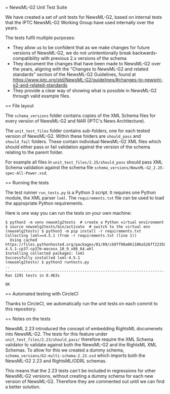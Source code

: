 = NewsML-G2 Unit Test Suite

We have created a set of unit tests for NewsML-G2, based on internal tests that the IPTC NewsML-G2 Working Group have used internally over the years.

The tests fulfil multiple purposes:

 *  They allow us to be confident that as we make changes for future versions of
    NewsML-G2, we do not unintentionally break backwards-compatibility with
    previous 2.x versions of the schema
 *  They document the changes that have been made to NewsML-G2 over the years,
    aligning with the "Changes to NewsML-G2 and related standards" section of
    the NewsML-G2 Guidelines, found at
    https://www.iptc.org/std/NewsML-G2/guidelines/#changes-to-newsml-g2-and-related-standards
 *  They provide a clear way of showing what is possible in NewsML-G2 through
    valid example files.

== File layout

The `schema_versions` folder contains copies of the XML Schema files for every
version of NewsML-G2 and NAR (IPTC's News Architecture).

The `unit_test_files` folder contains sub-folders, one for each tested version
of NewsML-G2. Within these folders are `should_pass` and `should_fail` folders.
These contain individual NewsML-G2 XML files which should either pass or fail
validation against the version of the schema relating to the parent folder.

For example all files in `unit_test_files/2.25/should_pass` should pass XML
Schema validation against the schema file
`schema_versions/NewsML-G2_2.25-spec-All-Power.xsd`.

== Running the tests

The test runner `run_tests.py` is a Python 3 script. It requires one
Python module, the XML parser `lxml`. The `requirements.txt` file
can be used to load the appropriate Python requirements.

Here is one way you can run the tests on your own machine:

    $ python3 -m venv newsmlg2tests  # create a Python virtual environment
    $ source newsmlg2tests/bin/activate  # switch to the virtual env
    (newsmlg2tests) $ python3 -m pip install -r requirements.txt 
    Collecting lxml==4.5.1 (from -r requirements.txt (line 1))
      Using cached https://files.pythonhosted.org/packages/01/89/cb97f90a061106a526ff22358f186bad6d0505d0e02559aeabdd2f906f8e/lxml-4.5.1-cp37-cp37m-macosx_10_9_x86_64.whl
    Installing collected packages: lxml
    Successfully installed lxml-4.5.1
    (newsmlg2tests) $ python3 runtests.py 
    ..
    ----------------------------------------------------------------------
    Ran 1291 tests in 0.463s

    OK

== Automated testing with CircleCI

Thanks to CircleCI, we automatically run the unit tests on each commit
to this repository.

== Notes on the tests

NewsML 2.23 introduced the concept of embedding RightsML documenets into
NewsML-G2. The tests for this feature under
`unit_test_files/2.23/should_pass/` therefore require the XML Schema validator
to validate against both the NewsML-G2 and the RightsML XML Schemas. To allow
for this we created a dummy schema, `schema_versions/G2-multi-schema-2.23.xsd`
which imports both the NewsML-G2 2.23 and RightsML/ODRL schemas.

This means that the 2.23 tests can't be included in regressions for other
NewsML-G2 versions, without creating a dummy schema for each new version of
NewsML-G2. Therefore they are commented out until we can find a better solution.
